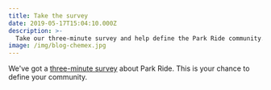 ```yaml
---
title: Take the survey
date: 2019-05-17T15:04:10.000Z
description: >-
  Take our three-minute survey and help define the Park Ride community.
image: /img/blog-chemex.jpg
---
```


We've got a [three-minute survey](https://www.surveymonkey.com/r/DM3P89M) about Park Ride. This is your chance to define your community.

